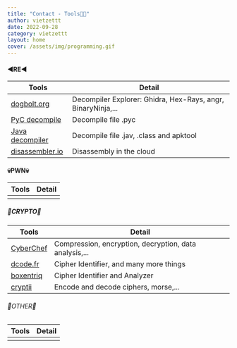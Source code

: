 ```yaml
---
title: "Contact - Tools🏳️‍🌈"
author: vietzettt
date: 2022-09-28
category: vietzettt
layout: home
cover: /assets/img/programming.gif
---
```


#### ◀️RE◀️

Tools | Detail |
--- | --- |
[dogbolt.org](https://dogbolt.org/)|Decompiler Explorer: Ghidra, Hex-Rays, angr, BinaryNinja,...|
[PyC decompile](https://www.toolnb.com/tools-lang-en/pyc.html) | Decompile file .pyc |
[Java decompiler](http://www.javadecompilers.com/) | Decompile file .jav, .class and apktool  |
[disassembler.io](https://onlinedisassembler.com/odaweb/) |Disassembly in the cloud|

#### 💀PWN💀

Tools | Detail |
--- | --- |
 |   |

##### 🦀CRYPTO🦀

Tools | Detail |
--- | --- |
[CyberChef](https://gchq.github.io/CyberChef/)| Compression, encryption, decryption, data analysis,...|
[dcode.fr](https://www.dcode.fr/cipher-identifier) | Cipher Identifier, and many more things |
[boxentriq](https://www.boxentriq.com/code-breaking/cipher-identifier)| Cipher Identifier and Analyzer |
[cryptii](https://cryptii.com/) | Encode and decode ciphers, morse,...|

###### 🐳OTHER🐳

Tools | Detail |
--- | --- |
 |  |
